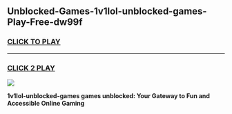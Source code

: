 
## Unblocked-Games-1v1lol-unblocked-games-Play-Free-dw99f
<h3>
<a href="https://premium76.site?title=1v1lol-unblocked-games&ref=09A">CLICK TO PLAY</a></h3>
<hr>

<h3>
<a href="https://premium76.site?title=1v1lol-unblocked-games&ref=09A">CLICK 2 PLAY</a>
  
</h3>

<a href="https://premium76.site?title=1v1lol-unblocked-games&ref=09A"><img src="https://clearcache.store/games.png"></a>


**1v1lol-unblocked-games games unblocked: Your Gateway to Fun and Accessible Online Gaming**
